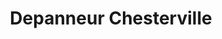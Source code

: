 ---
title: "Depanneur Chesterville"
url: /chesterville/depanneur-chesterville/
shop: convenience
---